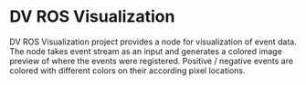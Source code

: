 # DV ROS Visualization

DV ROS Visualization project provides a node for visualization of event data. The node takes event stream as an input
and generates a colored image preview of where the events were registered. Positive / negative events are colored
with different colors on their according pixel locations.
